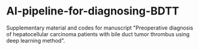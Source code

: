# AI-pipeline-for-diagnosing-BDTT
Supplementary material and codes for manuscript "Preoperative diagnosis of hepatocellular carcinoma patients with bile duct tumor thrombus using deep learning method".

